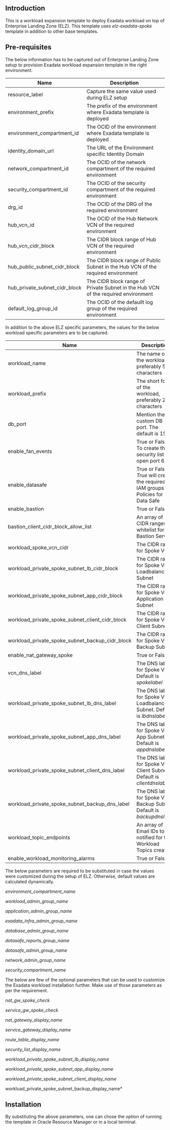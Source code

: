 <!-- BEGIN_TF_DOCS -->
## Introduction

This is a workload expansion template to deploy Exadata workload on top of Enterprise Landing Zone (ELZ). This template uses *elz-exadata-spoke* template in addition to other base templates.

## Pre-requisites

The below information has to be captured out of Enterprise Landing Zone setup to provision Exadata workload expansion template in the right environment.


| Name | Description |
|------|---------|
| resource_label | Capture the same value used during ELZ setup |
| environment_prefix | The prefix of the environment where Exadata template is deployed |
| environment_compartment_id | The OCID of the environment where Exadata template is deployed |
| identity_domain_url | The URL of the Environment specific Identity Domain |
| network_compartment_id | The OCID of the network compartment of the required environment |
| security_compartment_id | The OCID of the security compartment of the required environment |
| drg_id | The OCID of the DRG of the required environment |
| hub_vcn_id | The OCID of the Hub Network VCN of the required environment |
| hub_vcn_cidr_block | The CIDR block range of Hub VCN of the required environment |
| hub_public_subnet_cidr_block | The CIDR block range of Public Subnet in the Hub VCN of the required environment |
| hub_private_subnet_cidr_block | The CIDR block range of Private Subnet in the Hub VCN of the required environment |
| default_log_group_id | The OCID of the defaullt log group of the required environment |

In addition to the above ELZ specific parameters, the values for the below workload specific parameters are to be captured.

| Name | Description |
|------|---------|
| workload_name | The name of the workload, preferably 5-7 characters |
| workload_prefix | The short form of the workload, preferably 2-3 characters |
| db_port | Mention the custom DB port. The default is 1521 |
| enable_fan_events | True or False. To create the security list to open port 6200 |
| enable_datasafe | True or False. *True* will create the required IAM groups and Policies for Data Safe |
| enable_bastion | True or False |
| bastion_client_cidr_block_allow_list | An array of CIDR ranges to whitelist for Bastion Service |
| workload_spoke_vcn_cidr | The CIDR range for Spoke VCN |
| workload_private_spoke_subnet_lb_cidr_block | The CIDR range for Spoke VCN Loadbalancer Subnet |
| workload_private_spoke_subnet_app_cidr_block | The CIDR range for Spoke VCN Application Subnet |
| workload_private_spoke_subnet_client_cidr_block | The CIDR range for Spoke VCN Client Subnet |
| workload_private_spoke_subnet_backup_cidr_block | The CIDR range for Spoke VCN Backup Subnet |
| enable_nat_gateway_spoke | True or False |
| vcn_dns_label | The DNS label for Spoke VCN. Default is *spokelabel* |
| workload_private_spoke_subnet_lb_dns_label | The DNS label for Spoke VCN Loadbalancer Subnet. Default is *lbdnslabel* |
| workload_private_spoke_subnet_app_dns_label | The DNS label for Spoke VCN App Subnet. Default is *appdnslabel* |
| workload_private_spoke_subnet_client_dns_label | The DNS label for Spoke VCN Client Subnet. Default is *clientdnslabel* |
| workload_private_spoke_subnet_backup_dns_label | The DNS label for Spoke VCN Backup Subnet. Default is *backupdnslabel* |
| workload_topic_endpoints | An array of Email IDs to be notified for the Workload Topics created |
| enable_workload_monitoring_alarms | True or False |

The below parameters are required to be substituted in case the values were customized during the setup of ELZ. Otherwise, default values are calculated dynamically.

*environment_compartment_name*

*workload_admin_group_name*

*application_admin_group_name*

*exadata_infra_admin_group_name*

*database_admin_group_name*

*datasafe_reports_group_name*

*datasafe_admin_group_name*

*network_admin_group_name*

*security_compartment_name*

The below are few of the optional parameters that can be used to customize the Exadata workload installation further. Make use of those parameters as per the requirement.

*nat_gw_spoke_check*

*service_gw_spoke_check*

*nat_gateway_display_name*

*service_gateway_display_name*

*route_table_display_name*

*security_list_display_name*

*workload_private_spoke_subnet_lb_display_name*

*workload_private_spoke_subnet_app_display_name*

*workload_private_spoke_subnet_client_display_name*

workload_private_spoke_subnet_backup_display_name*

## Installation

By substituting the above parameters, one can chose the option of running the template in Oracle Resource Manager or in a local terminal.
